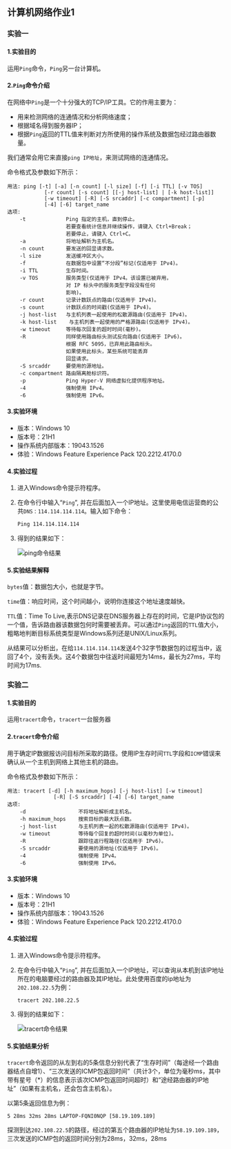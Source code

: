 ## 计算机网络作业1

### 实验一

#### 1.实验目的

运用`Ping`命令，`Ping`另一台计算机。

#### 2.`Ping`命令介绍

在网络中`Ping`是一个十分强大的TCP/IP工具。它的作用主要为：

- 用来检测网络的连通情况和分析网络速度；
- 根据域名得到服务器IP；
- 根据`Ping`返回的TTL值来判断对方所使用的操作系统及数据包经过路由器数量。

我们通常会用它来直接`ping IP地址`，来测试网络的连通情况。

命令格式及参数如下所示：

```
用法: ping [-t] [-a] [-n count] [-l size] [-f] [-i TTL] [-v TOS]
            [-r count] [-s count] [[-j host-list] | [-k host-list]]
            [-w timeout] [-R] [-S srcaddr] [-c compartment] [-p]
            [-4] [-6] target_name
选项:
    -t             Ping 指定的主机，直到停止。
                   若要查看统计信息并继续操作，请键入 Ctrl+Break；
                   若要停止，请键入 Ctrl+C。
    -a             将地址解析为主机名。
    -n count       要发送的回显请求数。
    -l size        发送缓冲区大小。
    -f             在数据包中设置“不分段”标记(仅适用于 IPv4)。
    -i TTL         生存时间。
    -v TOS         服务类型(仅适用于 IPv4。该设置已被弃用，
                   对 IP 标头中的服务类型字段没有任何
                   影响)。
    -r count       记录计数跃点的路由(仅适用于 IPv4)。
    -s count       计数跃点的时间戳(仅适用于 IPv4)。
    -j host-list   与主机列表一起使用的松散源路由(仅适用于 IPv4)。
    -k host-list    与主机列表一起使用的严格源路由(仅适用于 IPv4)。
    -w timeout     等待每次回复的超时时间(毫秒)。
    -R             同样使用路由标头测试反向路由(仅适用于 IPv6)。
                   根据 RFC 5095，已弃用此路由标头。
                   如果使用此标头，某些系统可能丢弃
                   回显请求。
    -S srcaddr     要使用的源地址。
    -c compartment 路由隔离舱标识符。
    -p             Ping Hyper-V 网络虚拟化提供程序地址。
    -4             强制使用 IPv4。
    -6             强制使用 IPv6。
```

#### 3.实验环境

- 版本：Windows 10
- 版本号：21H1
- 操作系统内部版本：19043.1526
- 体验：Windows Feature Experience Pack 120.2212.4170.0

#### 4.实验过程

1. 进入Windows命令提示符程序。

2. 在命令行中输入“`Ping`”, 并在后面加入一个IP地址。这里使用电信运营商的公共`DNS：114.114.114.114`。输入如下命令：

   ```cmd
   Ping 114.114.114.114
   ```

3. 得到的结果如下：

   ![ping命令结果](ping命令.png)

#### 5.实验结果解释

`bytes`值：数据包大小，也就是字节。

`time`值：响应时间，这个时间越小，说明你连接这个地址速度越快。

`TTL`值：Time To Live,表示DNS记录在DNS服务器上存在的时间，它是IP协议包的一个值，告诉路由器该数据包何时需要被丢弃。可以通过`Ping`返回的`TTL`值大小，粗略地判断目标系统类型是Windows系列还是UNIX/Linux系列。

从结果可以分析出，在给`114.114.114.114`发送4个32字节数据包的过程当中，返回了4个，没有丢失。这4个数据包中往返时间最短为14ms，最长为27ms，平均时间为17ms.



### 实验二

#### 1.实验目的

运用`tracert`命令，`tracert`一台服务器

#### 2.`tracert`命令介绍

用于确定IP数据报访问目标所采取的路径。使用IP生存时间`TTL`字段和`ICMP`错误来确认从一个主机到网络上其他主机的路由。

命令格式及参数如下所示：

```
用法: tracert [-d] [-h maximum_hops] [-j host-list] [-w timeout]
               [-R] [-S srcaddr] [-4] [-6] target_name
选项:
    -d                 不将地址解析成主机名。
    -h maximum_hops    搜索目标的最大跃点数。
    -j host-list       与主机列表一起的松散源路由(仅适用于 IPv4)。
    -w timeout         等待每个回复的超时时间(以毫秒为单位)。
    -R                 跟踪往返行程路径(仅适用于 IPv6)。
    -S srcaddr         要使用的源地址(仅适用于 IPv6)。
    -4                 强制使用 IPv4。
    -6                 强制使用 IPv6。
```

#### 3.实验环境

- 版本：Windows 10
- 版本号：21H1
- 操作系统内部版本：19043.1526
- 体验：Windows Feature Experience Pack 120.2212.4170.0

#### 4.实验过程

1. 进入Windows命令提示符程序。

2. 在命令行中输入“`Ping`”, 并在后面加入一个IP地址，可以查询从本机到该IP地址所在的电脑要经过的路由器及其IP地址。此处使用百度的ip地址为`202.108.22.5`为例：

   ```
   tracert 202.108.22.5
   ```

3. 得到的结果如下：

   ![tracert命令结果](tracert命令.png)

#### 5.实验结果分析

`tracert`命令返回的从左到右的5条信息分别代表了“生存时间”（每途经一个路由器结点自增1）、“三次发送的ICMP包返回时间”（共计3个，单位为毫秒ms，其中带有星号（*）的信息表示该次ICMP包返回时间超时）和“途经路由器的IP地址”（如果有主机名，还会包含主机名）。

以第5条返回信息为例：

```
5 28ms 32ms 28ms LAPTOP-FQNI0NQP [58.19.109.189]
```

探测到达`202.108.22.5`的路径，经过的第五个路由器的IP地址为`58.19.109.189`，三次发送的ICMP包的返回时间分别为28ms，32ms，28ms